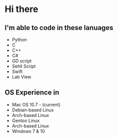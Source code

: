 Hi there
=

I'm able to code in these lanuages
-

- Python
- C
- C++
- C#
- GD script
- Sehll Script
- Swift
- Lab View

OS Experience in
-

- Mac OS 10.7 - (current)
- Debian-based Linux
- Arch-based Linux
- Gentoo Linux
- Arch-based Linux
- Windows 7 & 10
